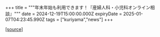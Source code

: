 +++
title = """年末年始も利用できます！『産婦人科・小児科オンライン相談』"""
date = 2024-12-19T15:00:00.000Z
expiryDate = 2025-01-07T04:23:45.990Z
tags = ["kuriyama","news"]
+++


[[source]](https://www.town.kuriyama.hokkaido.jp/soshiki/43/29746.html)
